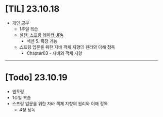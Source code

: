 # [TIL] 23.10.18

* 개인 공부
  * 1주일 복습
  * [실전! 스프링 데이터 JPA](https://www.inflearn.com/course/%EC%8A%A4%ED%94%84%EB%A7%81-%EB%8D%B0%EC%9D%B4%ED%84%B0-JPA-%EC%8B%A4%EC%A0%84/dashboard)
    * 섹션 5. 확장 기능
  * 스프링 입문을 위한 자바 객체 지향의 원리와 이해 정독
    * Chapter03 - 자바와 객체 지향

---
# [Todo] 23.10.19
* 멘토링
* 1주일 복습
* 스프링 입문을 위한 자바 객체 지향의 원리와 이해 정독
  * 4장 정독


